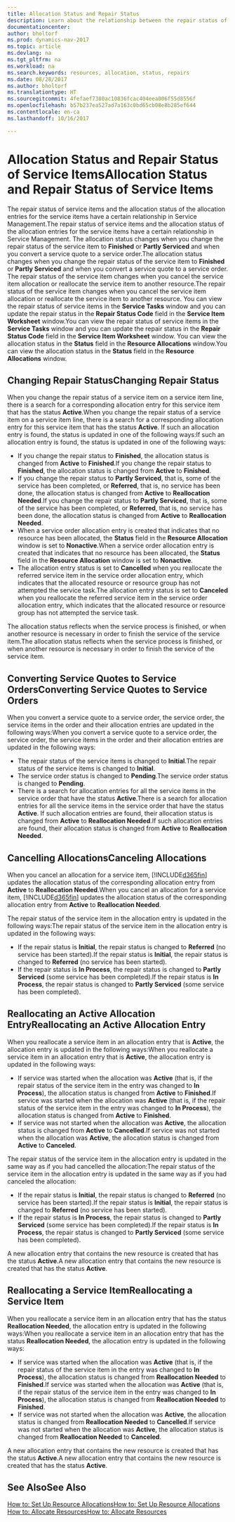 ```yaml
---
title: Allocation Status and Repair Status
description: Learn about the relationship between the repair status of service items and the allocation status of the allocation entries for them.
documentationcenter: 
author: bholtorf
ms.prod: dynamics-nav-2017
ms.topic: article
ms.devlang: na
ms.tgt_pltfrm: na
ms.workload: na
ms.search.keywords: resources, allocation, status, repairs
ms.date: 08/28/2017
ms.author: bholtorf
ms.translationtype: HT
ms.sourcegitcommit: 4fefaef7380ac10836fcac404eea006f55d8556f
ms.openlocfilehash: b57b237ea527ad7a163c0bd65cb08e8b285ef644
ms.contentlocale: en-ca
ms.lasthandoff: 10/16/2017

---
```

# <a name="allocation-status-and-repair-status-of-service-items"></a><span data-ttu-id="ea2a9-103">Allocation Status and Repair Status of Service Items</span><span class="sxs-lookup"><span data-stu-id="ea2a9-103">Allocation Status and Repair Status of Service Items</span></span>
<span data-ttu-id="ea2a9-104">The repair status of service items and the allocation status of the allocation entries for the service items have a certain relationship in Service Management.</span><span class="sxs-lookup"><span data-stu-id="ea2a9-104">The repair status of service items and the allocation status of the allocation entries for the service items have a certain relationship in Service Management.</span></span> <span data-ttu-id="ea2a9-105">The allocation status changes when you change the repair status of the service item to **Finished** or **Partly Serviced** and when you convert a service quote to a service order.</span><span class="sxs-lookup"><span data-stu-id="ea2a9-105">The allocation status changes when you change the repair status of the service item to **Finished** or **Partly Serviced** and when you convert a service quote to a service order.</span></span> <span data-ttu-id="ea2a9-106">The repair status of the service item changes when you cancel the service item allocation or reallocate the service item to another resource.</span><span class="sxs-lookup"><span data-stu-id="ea2a9-106">The repair status of the service item changes when you cancel the service item allocation or reallocate the service item to another resource.</span></span> <span data-ttu-id="ea2a9-107">You can view the repair status of service items in the **Service Tasks** window and you can update the repair status in the **Repair Status Code** field in the **Service Item Worksheet** window.</span><span class="sxs-lookup"><span data-stu-id="ea2a9-107">You can view the repair status of service items in the **Service Tasks** window and you can update the repair status in the **Repair Status Code** field in the **Service Item Worksheet** window.</span></span> <span data-ttu-id="ea2a9-108">You can view the allocation status in the **Status** field in the **Resource Allocations** window.</span><span class="sxs-lookup"><span data-stu-id="ea2a9-108">You can view the allocation status in the **Status** field in the **Resource Allocations** window.</span></span>  
  
## <a name="changing-repair-status"></a><span data-ttu-id="ea2a9-109">Changing Repair Status</span><span class="sxs-lookup"><span data-stu-id="ea2a9-109">Changing Repair Status</span></span>  
<span data-ttu-id="ea2a9-110">When you change the repair status of a service item on a service item line, there is a search for a corresponding allocation entry for this service item that has the status **Active**.</span><span class="sxs-lookup"><span data-stu-id="ea2a9-110">When you change the repair status of a service item on a service item line, there is a search for a corresponding allocation entry for this service item that has the status **Active**.</span></span> <span data-ttu-id="ea2a9-111">If such an allocation entry is found, the status is updated in one of the following ways:</span><span class="sxs-lookup"><span data-stu-id="ea2a9-111">If such an allocation entry is found, the status is updated in one of the following ways:</span></span>  
  
* <span data-ttu-id="ea2a9-112">If you change the repair status to **Finished**, the allocation status is changed from **Active** to **Finished**.</span><span class="sxs-lookup"><span data-stu-id="ea2a9-112">If you change the repair status to **Finished**, the allocation status is changed from **Active** to **Finished**.</span></span>  
* <span data-ttu-id="ea2a9-113">If you change the repair status to **Partly Serviced**, that is, some of the service has been completed, or **Referred**, that is, no service has been done, the allocation status is changed from **Active** to **Reallocation Needed**.</span><span class="sxs-lookup"><span data-stu-id="ea2a9-113">If you change the repair status to **Partly Serviced**, that is, some of the service has been completed, or **Referred**, that is, no service has been done, the allocation status is changed from **Active** to **Reallocation Needed**.</span></span>  
* <span data-ttu-id="ea2a9-114">When a service order allocation entry is created that indicates that no resource has been allocated, the **Status** field in the **Resource Allocation** window is set to **Nonactive**.</span><span class="sxs-lookup"><span data-stu-id="ea2a9-114">When a service order allocation entry is created that indicates that no resource has been allocated, the **Status** field in the **Resource Allocation** window is set to **Nonactive**.</span></span>  
* <span data-ttu-id="ea2a9-115">The allocation entry status is set to **Cancelled** when you reallocate the referred service item in the service order allocation entry, which indicates that the allocated resource or resource group has not attempted the service task.</span><span class="sxs-lookup"><span data-stu-id="ea2a9-115">The allocation entry status is set to **Canceled** when you reallocate the referred service item in the service order allocation entry, which indicates that the allocated resource or resource group has not attempted the service task.</span></span>  
  
<span data-ttu-id="ea2a9-116">The allocation status reflects when the service process is finished, or when another resource is necessary in order to finish the service of the service item.</span><span class="sxs-lookup"><span data-stu-id="ea2a9-116">The allocation status reflects when the service process is finished, or when another resource is necessary in order to finish the service of the service item.</span></span>  
  
## <a name="converting-service-quotes-to-service-orders"></a><span data-ttu-id="ea2a9-117">Converting Service Quotes to Service Orders</span><span class="sxs-lookup"><span data-stu-id="ea2a9-117">Converting Service Quotes to Service Orders</span></span>  
<span data-ttu-id="ea2a9-118">When you convert a service quote to a service order, the service order, the service items in the order and their allocation entries are updated in the following ways:</span><span class="sxs-lookup"><span data-stu-id="ea2a9-118">When you convert a service quote to a service order, the service order, the service items in the order and their allocation entries are updated in the following ways:</span></span>  
  
* <span data-ttu-id="ea2a9-119">The repair status of the service items is changed to **Initial**.</span><span class="sxs-lookup"><span data-stu-id="ea2a9-119">The repair status of the service items is changed to **Initial**.</span></span>  
* <span data-ttu-id="ea2a9-120">The service order status is changed to **Pending**.</span><span class="sxs-lookup"><span data-stu-id="ea2a9-120">The service order status is changed to **Pending**.</span></span>  
* <span data-ttu-id="ea2a9-121">There is a search for allocation entries for all the service items in the service order that have the status **Active**.</span><span class="sxs-lookup"><span data-stu-id="ea2a9-121">There is a search for allocation entries for all the service items in the service order that have the status **Active**.</span></span> <span data-ttu-id="ea2a9-122">If such allocation entries are found, their allocation status is changed from **Active** to **Reallocation Needed**.</span><span class="sxs-lookup"><span data-stu-id="ea2a9-122">If such allocation entries are found, their allocation status is changed from **Active** to **Reallocation Needed**.</span></span>  
  
## <a name="canceling-allocations"></a><span data-ttu-id="ea2a9-123">Cancelling Allocations</span><span class="sxs-lookup"><span data-stu-id="ea2a9-123">Canceling Allocations</span></span>  
<span data-ttu-id="ea2a9-124">When you cancel an allocation for a service item, [!INCLUDE[d365fin](includes/d365fin_md.md)] updates the allocation status of the corresponding allocation entry from **Active** to **Reallocation Needed**.</span><span class="sxs-lookup"><span data-stu-id="ea2a9-124">When you cancel an allocation for a service item, [!INCLUDE[d365fin](includes/d365fin_md.md)] updates the allocation status of the corresponding allocation entry from **Active** to **Reallocation Needed**.</span></span>

<span data-ttu-id="ea2a9-125">The repair status of the service item in the allocation entry is updated in the following ways:</span><span class="sxs-lookup"><span data-stu-id="ea2a9-125">The repair status of the service item in the allocation entry is updated in the following ways:</span></span>  
  
* <span data-ttu-id="ea2a9-126">If the repair status is **Initial**, the repair status is changed to **Referred** (no service has been started).</span><span class="sxs-lookup"><span data-stu-id="ea2a9-126">If the repair status is **Initial**, the repair status is changed to **Referred** (no service has been started).</span></span>  
* <span data-ttu-id="ea2a9-127">If the repair status is **In Process**, the repair status is changed to **Partly Serviced** (some service has been completed).</span><span class="sxs-lookup"><span data-stu-id="ea2a9-127">If the repair status is **In Process**, the repair status is changed to **Partly Serviced** (some service has been completed).</span></span>  
  
## <a name="reallocating-an-active-allocation-entry"></a><span data-ttu-id="ea2a9-128">Reallocating an Active Allocation Entry</span><span class="sxs-lookup"><span data-stu-id="ea2a9-128">Reallocating an Active Allocation Entry</span></span>  
<span data-ttu-id="ea2a9-129">When you reallocate a service item in an allocation entry that is **Active**, the allocation entry is updated in the following ways:</span><span class="sxs-lookup"><span data-stu-id="ea2a9-129">When you reallocate a service item in an allocation entry that is **Active**, the allocation entry is updated in the following ways:</span></span>  
  
* <span data-ttu-id="ea2a9-130">If service was started when the allocation was **Active** (that is, if the repair status of the service item in the entry was changed to **In Process**), the allocation status is changed from **Active** to **Finished**.</span><span class="sxs-lookup"><span data-stu-id="ea2a9-130">If service was started when the allocation was **Active** (that is, if the repair status of the service item in the entry was changed to **In Process**), the allocation status is changed from **Active** to **Finished**.</span></span>  
* <span data-ttu-id="ea2a9-131">If service was not started when the allocation was **Active**, the allocation status is changed from **Active** to **Cancelled**.</span><span class="sxs-lookup"><span data-stu-id="ea2a9-131">If service was not started when the allocation was **Active**, the allocation status is changed from **Active** to **Canceled**.</span></span>  
  
<span data-ttu-id="ea2a9-132">The repair status of the service item in the allocation entry is updated in the same way as if you had cancelled the allocation:</span><span class="sxs-lookup"><span data-stu-id="ea2a9-132">The repair status of the service item in the allocation entry is updated in the same way as if you had canceled the allocation:</span></span>  
  
* <span data-ttu-id="ea2a9-133">If the repair status is **Initial**, the repair status is changed to **Referred** (no service has been started).</span><span class="sxs-lookup"><span data-stu-id="ea2a9-133">If the repair status is **Initial**, the repair status is changed to **Referred** (no service has been started).</span></span>  
* <span data-ttu-id="ea2a9-134">If the repair status is **In Process**, the repair status is changed to **Partly Serviced** (some service has been completed).</span><span class="sxs-lookup"><span data-stu-id="ea2a9-134">If the repair status is **In Process**, the repair status is changed to **Partly Serviced** (some service has been completed).</span></span>  
  
<span data-ttu-id="ea2a9-135">A new allocation entry that contains the new resource is created that has the status **Active**.</span><span class="sxs-lookup"><span data-stu-id="ea2a9-135">A new allocation entry that contains the new resource is created that has the status **Active**.</span></span>  
  
## <a name="reallocating-a-service-item"></a><span data-ttu-id="ea2a9-136">Reallocating a Service Item</span><span class="sxs-lookup"><span data-stu-id="ea2a9-136">Reallocating a Service Item</span></span>  
<span data-ttu-id="ea2a9-137">When you reallocate a service item in an allocation entry that has the status **Reallocation Needed**, the allocation entry is updated in the following ways:</span><span class="sxs-lookup"><span data-stu-id="ea2a9-137">When you reallocate a service item in an allocation entry that has the status **Reallocation Needed**, the allocation entry is updated in the following ways:</span></span>  
  
* <span data-ttu-id="ea2a9-138">If service was started when the allocation was **Active** (that is, if the repair status of the service item in the entry was changed to **In Process**), the allocation status is changed from **Reallocation Needed** to **Finished**.</span><span class="sxs-lookup"><span data-stu-id="ea2a9-138">If service was started when the allocation was **Active** (that is, if the repair status of the service item in the entry was changed to **In Process**), the allocation status is changed from **Reallocation Needed** to **Finished**.</span></span>  
* <span data-ttu-id="ea2a9-139">If service was not started when the allocation was **Active**, the allocation status is changed from **Reallocation Needed** to **Cancelled**.</span><span class="sxs-lookup"><span data-stu-id="ea2a9-139">If service was not started when the allocation was **Active**, the allocation status is changed from **Reallocation Needed** to **Canceled**.</span></span>  
  
<span data-ttu-id="ea2a9-140">A new allocation entry that contains the new resource is created that has the status **Active**.</span><span class="sxs-lookup"><span data-stu-id="ea2a9-140">A new allocation entry that contains the new resource is created that has the status **Active**.</span></span>  
  
## <a name="see-also"></a><span data-ttu-id="ea2a9-141">See Also</span><span class="sxs-lookup"><span data-stu-id="ea2a9-141">See Also</span></span>  
[<span data-ttu-id="ea2a9-142">How to: Set Up Resource Allocations</span><span class="sxs-lookup"><span data-stu-id="ea2a9-142">How to: Set Up Resource Allocations</span></span>](service-how-setup-resource-allocation.md)  
[<span data-ttu-id="ea2a9-143">How to: Allocate Resources</span><span class="sxs-lookup"><span data-stu-id="ea2a9-143">How to: Allocate Resources</span></span>](service-how-to-allocate-resources.md)  


